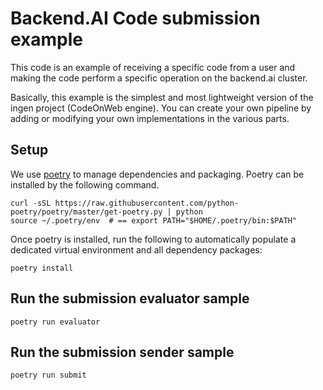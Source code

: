 # Backend.AI Code submission example

This code is an example of receiving a specific code from a user and making the code perform a specific operation on the backend.ai cluster.

Basically, this example is the simplest and most lightweight version of the ingen project (CodeOnWeb engine). 
You can create your own pipeline by adding or modifying your own implementations in the various parts.


## Setup

We use [poetry](https://github.com/python-poetry/poetry) to manage dependencies and packaging.
Poetry can be installed by the following command.

```shell
curl -sSL https://raw.githubusercontent.com/python-poetry/poetry/master/get-poetry.py | python
source ~/.poetry/env  # == export PATH="$HOME/.poetry/bin:$PATH"
```

Once poetry is installed, run the following to automatically populate a dedicated virtual
environment and all dependency packages:

```shell
poetry install
```


## Run the submission evaluator sample

```shell
poetry run evaluator
```


## Run the submission sender sample

```shell
poetry run submit
```
